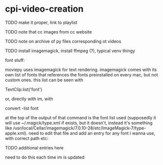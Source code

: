 # cpi-video-creation

TODO make it proper, link to playlist

TODO note that cc images from cc website

TODO note on archive of py files corresponding ot videos

TODO install imagemagick, install ffmpeg (?), typical venv thingy

font stuff:

moviepy uses imagemagick for text rendering. imagemagick comes with its own list of fonts that references the fonts preinstalled on every mac, but not custom ones. this list can be seen with

TextClip.list('font')

or, directly with im, with

convert -list font

at the top of the output of that command is the font list used (supposedly it will use ~/.magick/type.xml if exists, but it doesn't, instead it's something like /usr/local/Cellar/imagemagick/7.0.10-28/etc/ImageMagick-7/type-apple.xml). need to edit that file and add an entry for any font i wanna use, with correct path etc:

TODO additional entries here

  <type
     format="ttf"
     name="Iosevka"
     fullname="Iosevka"
     family="Iosevka"
     glyphs="/Users/noah/Library/Fonts/iosevka-regular.ttf"
     />
  <type
     format="otf"
     name="OpticianSans"
     fullname="OpticianSans"
     family="OpticianSans"
     glyphs="/Users/noah/Library/Fonts/Optician-Sans.otf"
     />

need to do this each time im is updated
